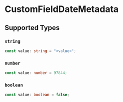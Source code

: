 # CustomFieldDateMetadata


## Supported Types

### `string`

```typescript
const value: string = "<value>";
```

### `number`

```typescript
const value: number = 97844;
```

### `boolean`

```typescript
const value: boolean = false;
```

